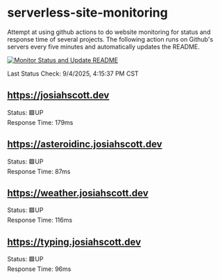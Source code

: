 # serverless-site-monitoring
Attempt at using github actions to do website monitoring for status and response time of several projects. The following action runs on Github's servers every five minutes and automatically updates the README.  

[![Monitor Status and Update README](https://github.com/JosiahSco/serverless-site-monitoring/actions/workflows/monitor.yaml/badge.svg)](https://github.com/JosiahSco/serverless-site-monitoring/actions/workflows/monitor.yaml)

Last Status Check: 9/4/2025, 4:15:37 PM CST

## https://josiahscott.dev
Status: 🟩UP  
Response Time: 179ms

## https://asteroidinc.josiahscott.dev
Status: 🟩UP  
Response Time: 87ms

## https://weather.josiahscott.dev
Status: 🟩UP  
Response Time: 116ms

## https://typing.josiahscott.dev
Status: 🟩UP  
Response Time: 96ms

